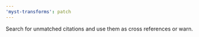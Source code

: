 ```yaml
---
'myst-transforms': patch
---
```


Search for unmatched citations and use them as cross references or warn.
